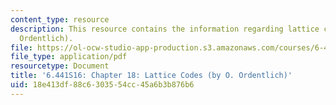 ```yaml
---
content_type: resource
description: This resource contains the information regarding lattice codes (by O.
  Ordentlich).
file: https://ol-ocw-studio-app-production.s3.amazonaws.com/courses/6-441-information-theory-spring-2016/18e413df88c6303554cc45a6b3b876b6_MIT6_441S16_chapter_18.pdf
file_type: application/pdf
resourcetype: Document
title: '6.441S16: Chapter 18: Lattice Codes (by O. Ordentlich)'
uid: 18e413df-88c6-3035-54cc-45a6b3b876b6
---
```

